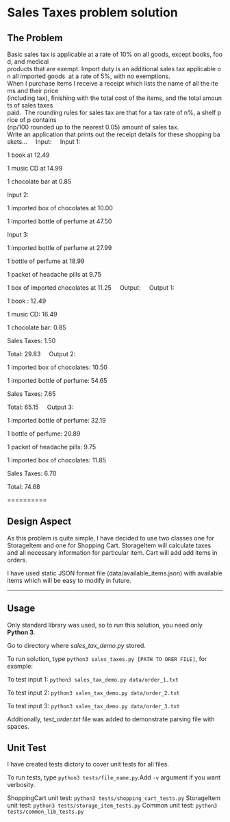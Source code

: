 # Sales Taxes problem solution

The Problem
---

Basic sales tax is applicable at a rate of 10% on all goods, except books, food, and medical 
products that are exempt. Import duty is an additional sales tax applicable on all imported goods 
at a rate of 5%, with no exemptions. 
  
When I purchase items I receive a receipt which lists the name of all the items and their price 
(including tax), finishing with the total cost of the items, and the total amounts of sales taxes 
paid.  The rounding rules for sales tax are that for a tax rate of n%, a shelf price of p contains 
(np/100 rounded up to the nearest 0.05) amount of sales tax. 
  
Write an application that prints out the receipt details for these shopping baskets... 
  
Input: 
  
Input 1: 

1 book at 12.49 

1 music CD at 14.99 

1 chocolate bar at 0.85 
  

Input 2: 

1 imported box of chocolates at 10.00 

1 imported bottle of perfume at 47.50 
  

Input 3: 

1 imported bottle of perfume at 27.99 

1 bottle of perfume at 18.99 

1 packet of headache pills at 9.75 

1 box of imported chocolates at 11.25 
  
Output: 
  
Output 1: 

1 book : 12.49 

1 music CD: 16.49 

1 chocolate bar: 0.85 

Sales Taxes: 1.50 

Total: 29.83 
  
Output 2: 

1 imported box of chocolates: 10.50 

1 imported bottle of perfume: 54.65 

Sales Taxes: 7.65 

Total: 65.15 
  
Output 3: 

1 imported bottle of perfume: 32.19 

1 bottle of perfume: 20.89 

1 packet of headache pills: 9.75 

1 imported box of chocolates: 11.85 

Sales Taxes: 6.70 

Total: 74.68 

========== 


Design Aspect
---
As this problem is quite simple, I have decided to use two classes one for StorageItem and one for Shopping Cart.
StorageItem will calculate taxes and all necessary information for particular item. Cart will add add items in orders.

I have used static JSON format file (data/available_items.json) with available items which will be easy to modify in future.

___

Usage
---
Only standard library was used, so to run this solution, you need only **Python 3**.

Go to directory where *sales_tax_demo.py* stored.

To run solution, type ```python3 sales_taxes.py [PATH TO ORER FILE]```, for example:

To test input 1: ```python3 sales_tax_demo.py data/order_1.txt```

To test input 2: ```python3 sales_tax_demo.py data/order_2.txt```

To test input 3: ```python3 sales_tax_demo.py data/order_3.txt```


Additionally, *test_order.txt* file was added to demonstrate parsing file with spaces.

Unit Test
---

I have created tests dictory to cover unit tests for all files.

To run tests, type ```python3 tests/file_name.py```.Add ```-v``` argument if you want verbosity.

ShoppingCart unit test:  ```python3 tests/shopping_cart_tests.py``` 
StorageItem unit test:  ```python3 tests/storage_item_tests.py``` 
Common unit test:  ```python3 tests/common_lib_tests.py``` 



